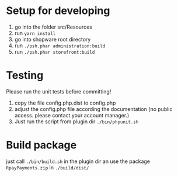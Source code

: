 # Setup for developing

1. go into the folder src/Resources
2. run `yarn install`
3. go into shopware root directory
4. run `./psh.phar administration:build`
5. run `./psh.phar storefront:build`

# Testing

Please run the unit tests before committing!

1. copy the file config.php.dist to config.php
2. adjust the config.php file according the documentation (no public access. please contact your account manager.) 
3. Just run the script from plugin dir `./bin/phpunit.sh`

# Build package
just call `./bin/build.sh` in the plugin dir an use the package `RpayPayments.zip` in `./build/dist/`
